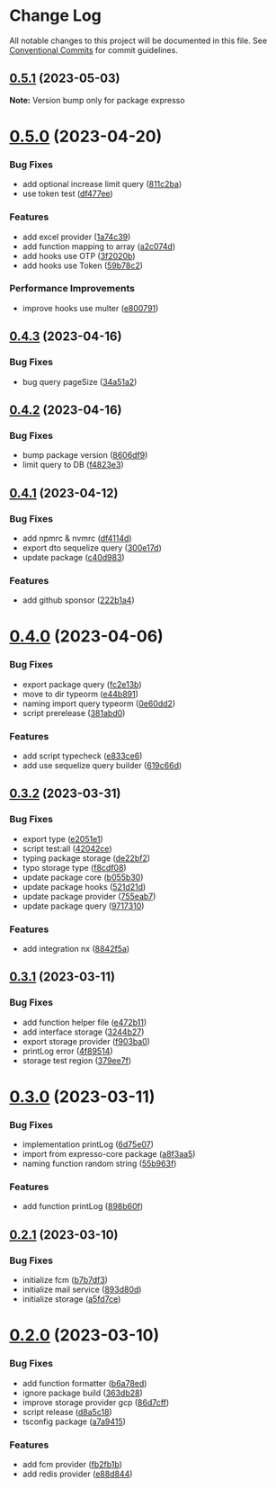 # Change Log

All notable changes to this project will be documented in this file.
See [Conventional Commits](https://conventionalcommits.org) for commit guidelines.

## [0.5.1](https://github.com/masb0ymas/expresso/compare/v0.5.0...v0.5.1) (2023-05-03)

**Note:** Version bump only for package expresso

# [0.5.0](https://github.com/masb0ymas/expresso/compare/v0.4.3...v0.5.0) (2023-04-20)

### Bug Fixes

- add optional increase limit query ([811c2ba](https://github.com/masb0ymas/expresso/commit/811c2bacc2bd59384f4f4050e02423fc6af585f1))
- use token test ([df477ee](https://github.com/masb0ymas/expresso/commit/df477eeb86bfadfa5b3964d578e158b10a3c90e1))

### Features

- add excel provider ([1a74c39](https://github.com/masb0ymas/expresso/commit/1a74c3940795a914f695c3537669e0ff83553e71))
- add function mapping to array ([a2c074d](https://github.com/masb0ymas/expresso/commit/a2c074dc619cfbbfd6843651dfd8f57f3e6a7160))
- add hooks use OTP ([3f2020b](https://github.com/masb0ymas/expresso/commit/3f2020b764b41e210bfc32e15eef5717022cf44f))
- add hooks use Token ([59b78c2](https://github.com/masb0ymas/expresso/commit/59b78c25c557e534e44b374180449ba3e6b48781))

### Performance Improvements

- improve hooks use multer ([e800791](https://github.com/masb0ymas/expresso/commit/e800791af7f4bd66a2aa236437322a5cb6da6dec))

## [0.4.3](https://github.com/masb0ymas/expresso/compare/v0.4.2...v0.4.3) (2023-04-16)

### Bug Fixes

- bug query pageSize ([34a51a2](https://github.com/masb0ymas/expresso/commit/34a51a2eff83ea78632911d0326cfffd28eb8582))

## [0.4.2](https://github.com/masb0ymas/expresso/compare/v0.4.1...v0.4.2) (2023-04-16)

### Bug Fixes

- bump package version ([8606df9](https://github.com/masb0ymas/expresso/commit/8606df9281ec7151fdd73f841317fedd64ff2f26))
- limit query to DB ([f4823e3](https://github.com/masb0ymas/expresso/commit/f4823e3e8c4a097a2d9e511602305c9f98340ce8))

## [0.4.1](https://github.com/masb0ymas/expresso/compare/v0.4.0...v0.4.1) (2023-04-12)

### Bug Fixes

- add npmrc & nvmrc ([df4114d](https://github.com/masb0ymas/expresso/commit/df4114d4e21a6b167ecbf055415667e526ddaf60))
- export dto sequelize query ([300e17d](https://github.com/masb0ymas/expresso/commit/300e17d0a70585e1be9effa3657affa38bfc59b9))
- update package ([c40d983](https://github.com/masb0ymas/expresso/commit/c40d983fe233383fb94df73036d270a427eb2f79))

### Features

- add github sponsor ([222b1a4](https://github.com/masb0ymas/expresso/commit/222b1a4e43f7fc91e9c841afbac5b1c13304bb47))

# [0.4.0](https://github.com/masb0ymas/expresso/compare/v0.3.2...v0.4.0) (2023-04-06)

### Bug Fixes

- export package query ([fc2e13b](https://github.com/masb0ymas/expresso/commit/fc2e13b5b1f7876375a6846da76f8f938641952a))
- move to dir typeorm ([e44b891](https://github.com/masb0ymas/expresso/commit/e44b891f978ebe1fb285da616739024ed1b1c5a7))
- naming import query typeorm ([0e60dd2](https://github.com/masb0ymas/expresso/commit/0e60dd22a594fd709a4e377576ec7d0c820b474a))
- script prerelease ([381abd0](https://github.com/masb0ymas/expresso/commit/381abd099e3ebe38e183c2f768825788ae908091))

### Features

- add script typecheck ([e833ce6](https://github.com/masb0ymas/expresso/commit/e833ce65a12016ae1d1e05ca8b6a0d26ac1e061f))
- add use sequelize query builder ([619c66d](https://github.com/masb0ymas/expresso/commit/619c66d70eb944e6cff3ba83f0c3ba3ee11f2700))

## [0.3.2](https://github.com/masb0ymas/expresso/compare/v0.3.1...v0.3.2) (2023-03-31)

### Bug Fixes

- export type ([e2051e1](https://github.com/masb0ymas/expresso/commit/e2051e143d6de21eb60b7fcd496d76375334837c))
- script test:all ([42042ce](https://github.com/masb0ymas/expresso/commit/42042cea2d9915200ac9be6128802f22e0222d7e))
- typing package storage ([de22bf2](https://github.com/masb0ymas/expresso/commit/de22bf2965b8c1b4cd7c2ae31c19611c24c63b0b))
- typo storage type ([f8cdf08](https://github.com/masb0ymas/expresso/commit/f8cdf085b57e06c94bd9f950733425be3f30bc98))
- update package core ([b055b30](https://github.com/masb0ymas/expresso/commit/b055b3088f4f4a4932c939a6c78a7769cbb77a35))
- update package hooks ([521d21d](https://github.com/masb0ymas/expresso/commit/521d21d32f17d23286b1dffca6a255898d777971))
- update package provider ([755eab7](https://github.com/masb0ymas/expresso/commit/755eab7892af3a792cdddf968e31dfb75f2da24b))
- update package query ([9717310](https://github.com/masb0ymas/expresso/commit/97173106966541a9d52603da95d5f040b2618f7e))

### Features

- add integration nx ([8842f5a](https://github.com/masb0ymas/expresso/commit/8842f5a1a355d1d6722a066a3ccbd9c11f788161))

## [0.3.1](https://github.com/masb0ymas/expresso/compare/v0.3.0...v0.3.1) (2023-03-11)

### Bug Fixes

- add function helper file ([e472b11](https://github.com/masb0ymas/expresso/commit/e472b11644c98a5aa0615a93d254470bc63adc2f))
- add interface storage ([3244b27](https://github.com/masb0ymas/expresso/commit/3244b279bd44af044febe4e6ed1c6cd4be3051b7))
- export storage provider ([f903ba0](https://github.com/masb0ymas/expresso/commit/f903ba0bbb5be3092ec4f9dad1104052e0ac3a38))
- printLog error ([4f89514](https://github.com/masb0ymas/expresso/commit/4f895140230796a0125a4b3cdc8fe009bd6d2ec8))
- storage test region ([379ee7f](https://github.com/masb0ymas/expresso/commit/379ee7f6ef11e407b741b50cfc23a130361e103f))

# [0.3.0](https://github.com/masb0ymas/expresso/compare/v0.2.1...v0.3.0) (2023-03-11)

### Bug Fixes

- implementation printLog ([6d75e07](https://github.com/masb0ymas/expresso/commit/6d75e07baa796b80457ebe72d7f413a4ffcd87dc))
- import from expresso-core package ([a8f3aa5](https://github.com/masb0ymas/expresso/commit/a8f3aa5cb121c387203f54f33084adb02dc312c7))
- naming function random string ([55b963f](https://github.com/masb0ymas/expresso/commit/55b963f320b7d6cca36a7699326fed064ae001bb))

### Features

- add function printLog ([898b60f](https://github.com/masb0ymas/expresso/commit/898b60fa0e8a592745ef1e5f30527496042329f6))

## [0.2.1](https://github.com/masb0ymas/expresso/compare/v0.2.0...v0.2.1) (2023-03-10)

### Bug Fixes

- initialize fcm ([b7b7df3](https://github.com/masb0ymas/expresso/commit/b7b7df33c22f91ff7887afaad99df5085871ce37))
- initialize mail service ([893d80d](https://github.com/masb0ymas/expresso/commit/893d80d3b31c3afc4e6f55ebdf6e09ea0e0de215))
- initialize storage ([a5fd7ce](https://github.com/masb0ymas/expresso/commit/a5fd7ce7ac67546effc93fef6d3f98ca3e91472a))

# [0.2.0](https://github.com/masb0ymas/expresso/compare/v0.1.0...v0.2.0) (2023-03-10)

### Bug Fixes

- add function formatter ([b6a78ed](https://github.com/masb0ymas/expresso/commit/b6a78ede98263004df8e6c2ca6fa497fd1b695c5))
- ignore package build ([363db28](https://github.com/masb0ymas/expresso/commit/363db28e5392d2876ff07e3bd795106a880546e3))
- improve storage provider gcp ([86d7cff](https://github.com/masb0ymas/expresso/commit/86d7cff5f86523304c7234a6994d4b4f3a8a1d9b))
- script release ([d8a5c18](https://github.com/masb0ymas/expresso/commit/d8a5c1891f6e50e46266f7d784e024361c536835))
- tsconfig package ([a7a9415](https://github.com/masb0ymas/expresso/commit/a7a9415ba0f0cbce5aa189f91a531628246bae5e))

### Features

- add fcm provider ([fb2fb1b](https://github.com/masb0ymas/expresso/commit/fb2fb1bbe3f08c14587a54444fe116c4f97d4f9b))
- add redis provider ([e88d844](https://github.com/masb0ymas/expresso/commit/e88d84441fc6a957a8f36b0a9f4220a4ae11ca07))
